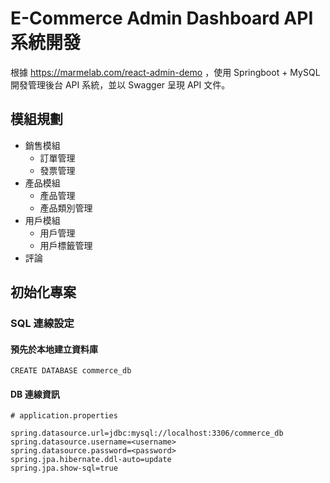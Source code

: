 # E-Commerce Admin Dashboard API系統開發
根據 https://marmelab.com/react-admin-demo ，使用 Springboot + MySQL 開發管理後台 API 系統，並以 Swagger 呈現 API 文件。
## 模組規劃
- 銷售模組
  - 訂單管理
  - 發票管理
- 產品模組
  - 產品管理
  - 產品類別管理
- 用戶模組
  - 用戶管理
  - 用戶標籤管理
- 評論


## 初始化專案
### SQL 連線設定

#### 預先於本地建立資料庫
```
CREATE DATABASE commerce_db
```
#### DB 連線資訊
```
# application.properties

spring.datasource.url=jdbc:mysql://localhost:3306/commerce_db
spring.datasource.username=<username>
spring.datasource.password=<password>
spring.jpa.hibernate.ddl-auto=update
spring.jpa.show-sql=true
```